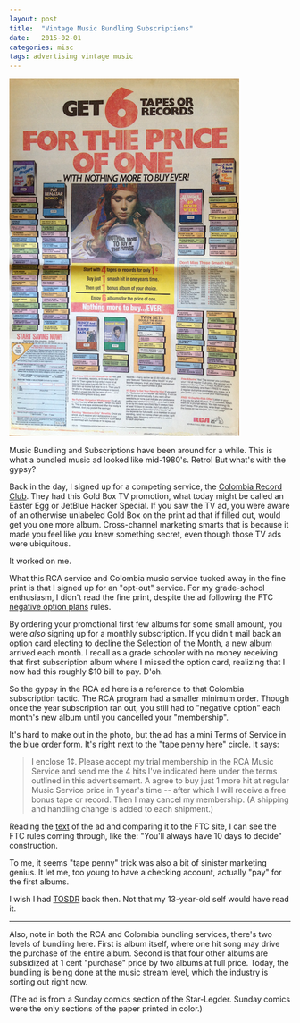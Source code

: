 ```yaml
---
layout: post
title:  "Vintage Music Bundling Subscriptions"
date:   2015-02-01
categories: misc
tags: advertising vintage music
---
```


![Vintage Newspaper Music Ad](/assets/RCA%20Cassette%20Tape%20Ad%202.png)

Music Bundling and Subscriptions have been around for a while. This is
what a bundled music ad looked like mid-1980's.  Retro!  But what's
with the gypsy?

Back in the day, I signed up for a competing service, the
[Colombia Record Club](http://en.wikipedia.org/wiki/Columbia_House).
They had this Gold Box TV promotion, what today might be called an
Easter Egg or JetBlue Hacker Special.  If you saw the TV ad, you were
aware of an otherwise unlabeled Gold Box on the print ad that if
filled out, would get you one more album.  Cross-channel marketing
smarts that is because it made you feel like you knew something
secret, even though those TV ads were ubiquitous.

It worked on me.

What this RCA service and Colombia music service tucked away in the
fine print is that I signed up for an "opt-out" service. For my
grade-school enthusiasm, I didn't read the fine print, despite the ad
following the FTC
[negative option plans](http://www.ecfr.gov/cgi-bin/retrieveECFR?gp=1&SID=6ae79a215bd299fd401a63594e98ce70&ty=HTML&h=L&r=PART&n=16y1.0.1.4.50)
rules.

By ordering your promotional first few albums for some small amount,
you were *also* signing up for a monthly subscription. If you didn't
mail back an option card electing to decline the Selection of the
Month, a new album arrived each month.  I recall as a grade schooler
with no money receiving that first subscription album where I missed
the option card, realizing that I now had this roughly $10 bill to
pay. D'oh.

So the gypsy in the RCA ad here is a reference to that Colombia
subscription tactic.  The RCA program had a smaller minimum order.
Though once the year subscription ran out, you still had to "negative
option" each month's new album until you cancelled your
"membership". 

It's hard to make out in the photo, but the ad
has a mini Terms of Service in the blue order form.  It's right next
to the "tape penny here" circle. It says:

> I enclose 1&cent;. Please accept my trial membership in the RCA Music
> Service and send me the 4 hits I've indicated here under the terms
> outlined in this advertisement.  A agree to buy just 1 more hit at
> regular Music Service price in 1 year's time -- after which I will
> receive a free bonus tape or record.  Then I may cancel my
> membership. (A shipping and handling change is added to each shipment.)

Reading the
[text](/assets/RCA%20Cassette%20Tape%20Ad%202%20Fine%20Print.png) of
the ad and comparing it to the FTC site, I can see the FTC rules
coming through, like the: "You'll always have 10 days to decide"
construction.

To me, it seems "tape penny" trick was also a bit of sinister
marketing genius. It let me, too young to have a checking account,
actually "pay" for the first albums.

I wish I had [TOSDR](https://tosdr.org) back then. Not that my
13-year-old self would have read it.

----

Also, note in both the RCA and Colombia bundling services, there's two
levels of bundling here.  First is album itself, where one hit song
may drive the purchase of the entire album.  Second is that four other
albums are subsidized at 1 cent "purchase" price by two albums at full
price.  Today, the bundling is being done at the music stream level,
which the industry is sorting out right now.

(The ad is from a Sunday comics section of the Star-Legder. Sunday
comics were the only sections of the paper printed in color.)
